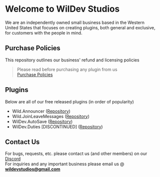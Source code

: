 # Welcome to WilDev Studios
We are an independently owned small business based in the Western United States that focuses on creating plugins, both general and exclusive, for customers with the people in mind.

## Purchase Policies
This repository outlines our business' refund and licensing policies
> Please read before purchasing any plugin from us<br>
[Purchase Policies](https://www.github.com/WilDev-Studios/Purchase-Policies)

## Plugins
Below are all of our free released plugins (in order of popularity)

- Wild.Announcer ([Repository](https://www.github.com/WilDev-Studios/Wild.Announcer))
- Wild.JoinLeaveMessages ([Repository](https://www.github.com/WilDev-Studios/Wild.JoinLeaveMessages))
- WilDev.AutoSave ([Repository](https://www.github.com/WilDev-Studios/WilDev.AutoSave))
- WilDev.Duties [DISCONTINUED] ([Repository](https://www.github.com/WilDev-Studios/WilDev.Duties))

## Contact Us
For bugs, requests, etc. please contact us (and other members) on our [Discord](https://www.discord.gg/4Ggybyy87d)<br>
For inquiries and any important business please email us @ **wildevstudios@gmail.com**
